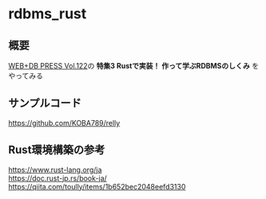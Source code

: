 # rdbms_rust
## 概要
[WEB+DB PRESS Vol.122](https://gihyo.jp/magazine/wdpress/archive/2021/vol122)の **特集3 Rustで実装！ 作って学ぶRDBMSのしくみ** をやってみる

## サンプルコード
https://github.com/KOBA789/relly

## Rust環境構築の参考
https://www.rust-lang.org/ja  
https://doc.rust-jp.rs/book-ja/  
https://qiita.com/toully/items/1b652bec2048eefd3130
